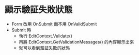 # 顯示驗証失敗狀態

-   Form 改用 OnSubmit 而不用 OnValidSubmit
-   Submit 時
    -   執行 EditContext.Validate()
    -   再將 EditContext.GetValidationMessages() 的內容顯示出來
    -   就可以看到驗証失敗的狀態

